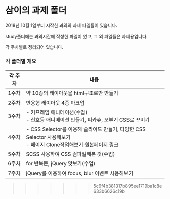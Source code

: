 # 삼이의 과제 폴더

2018년 10월 1일부터 시작한 과외의 과제 파일들이 있습니다.

study폴더에는 과외시간에 작성한 파일이 있고, 그 외 파일들은 과제용입니다.

각 주차별로 정리되어 있습니다.

### 각 폴더별 개요

| 각 주차 | 내용 |
| ------- | ---- |
| 1주차   | 약 10종의 레이아웃을 html구조로만 만들기 |
| 2주차   | 반응형 레이아웃 4종 마크업 |
| 3주차   | - 키프레임 애니메이션(수업)<br>- 신호등 애니메이션 만들기, 피카츄, 꼬부기 CSS로 꾸미기 |
| 4주차   | - CSS Selector를 이용해 슬라이드 만들기, 다양한 CSS Selector 사용해보기<br>- 페이지 Clone작업해보기 [원본페이지 링크](http://monster2jy.cafe24.com/category/htmlpluscss/makingfilm/makingfilm.php) |
| 5주차   | SCSS 사용하여 CSS 컴파일해본 것(수업) |
|6주차|for 반복문, jQuery 맛보기(수업)|
|7주차|jQuery를 이용하여 focus, blur 이벤트 사용해보기|



>>>>>>> 5c9f4b381317b895ee1719ba1c8e633b6626c19b
